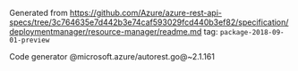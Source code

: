 Generated from https://github.com/Azure/azure-rest-api-specs/tree/3c764635e7d442b3e74caf593029fcd440b3ef82/specification/deploymentmanager/resource-manager/readme.md tag: `package-2018-09-01-preview`

Code generator @microsoft.azure/autorest.go@~2.1.161

